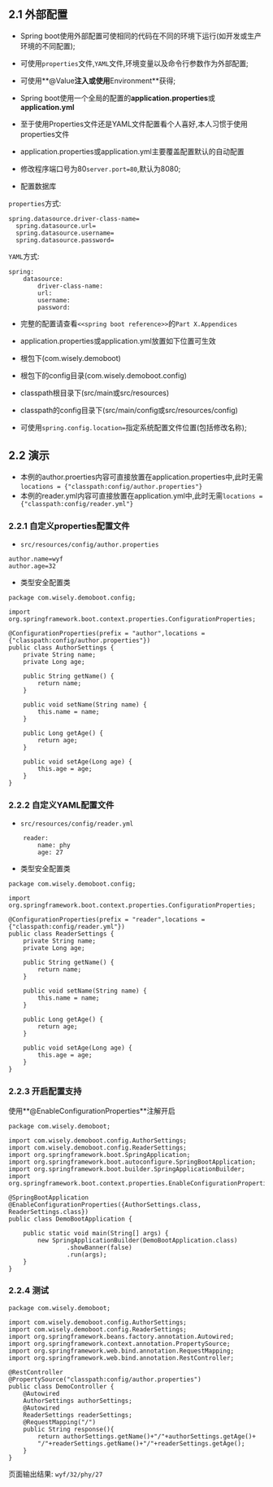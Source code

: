 ## 2.1 外部配置
- Spring boot使用外部配置可使相同的代码在不同的环境下运行(如开发或生产环境的不同配置);

- 可使用`properties`文件,`YAML`文件,环境变量以及命令行参数作为外部配置;

- 可使用**@Value**注入或使用**Environment**获得;

- Spring boot使用一个全局的配置的**application.properties**或**application.yml**

- 至于使用Properties文件还是YAML文件配置看个人喜好,本人习惯于使用properties文件

- application.properties或application.yml主要覆盖配置默认的自动配置
 - 修改程序端口号为80`server.port=80`,默认为8080;
 - 配置数据库

  `properties`方式:  

  ```
  spring.datasource.driver-class-name=
    spring.datasource.url=
    spring.datasource.username=
    spring.datasource.password=
  ```

  `YAML`方式:  

  ```
  spring: 
      datasource:
          driver-class-name:
          url:
          username:
          password:

  ```
 - 完整的配置请查看`<<spring boot reference>>`的`Part X.Appendices`

- application.properties或application.yml放置如下位置可生效
 - 根包下(com.wisely.demoboot)
 - 根包下的config目录(com.wisely.demoboot.config)
 - classpath根目录下(src/main或src/resources)
 - classpath的config目录下(src/main/config或src/resources/config)
 - 可使用`spring.config.location=`指定系统配置文件位置(包括修改名称);

## 2.2 演示

- 本例的author.proerties内容可直接放置在application.properties中,此时无需`locations = {"classpath:config/author.properties"}`
- 本例的reader.yml内容可直接放置在application.yml中,此时无需`locations = {"classpath:config/reader.yml"}`

### 2.2.1 自定义properties配置文件
- `src/resources/config/author.properties`  
```
author.name=wyf
author.age=32
```
- 类型安全配置类

```
package com.wisely.demoboot.config;

import org.springframework.boot.context.properties.ConfigurationProperties;

@ConfigurationProperties(prefix = "author",locations = {"classpath:config/author.properties"})
public class AuthorSettings {
    private String name;
    private Long age;

    public String getName() {
        return name;
    }

    public void setName(String name) {
        this.name = name;
    }

    public Long getAge() {
        return age;
    }

    public void setAge(Long age) {
        this.age = age;
    }
}

```
### 2.2.2 自定义YAML配置文件
- `src/resources/config/reader.yml`  

```
	reader:
    	name: phy
    	age: 27

```

- 类型安全配置类

```
package com.wisely.demoboot.config;

import org.springframework.boot.context.properties.ConfigurationProperties;

@ConfigurationProperties(prefix = "reader",locations = {"classpath:config/reader.yml"})
public class ReaderSettings {
    private String name;
    private Long age;

    public String getName() {
        return name;
    }

    public void setName(String name) {
        this.name = name;
    }

    public Long getAge() {
        return age;
    }

    public void setAge(Long age) {
        this.age = age;
    }
}

```

### 2.2.3 开启配置支持

使用**@EnableConfigurationProperties**注解开启
```
package com.wisely.demoboot;

import com.wisely.demoboot.config.AuthorSettings;
import com.wisely.demoboot.config.ReaderSettings;
import org.springframework.boot.SpringApplication;
import org.springframework.boot.autoconfigure.SpringBootApplication;
import org.springframework.boot.builder.SpringApplicationBuilder;
import org.springframework.boot.context.properties.EnableConfigurationProperties;

@SpringBootApplication
@EnableConfigurationProperties({AuthorSettings.class, ReaderSettings.class})
public class DemoBootApplication {

    public static void main(String[] args) {
        new SpringApplicationBuilder(DemoBootApplication.class)
                .showBanner(false)
                .run(args);
    }
}

```

### 2.2.4 测试
```
package com.wisely.demoboot;

import com.wisely.demoboot.config.AuthorSettings;
import com.wisely.demoboot.config.ReaderSettings;
import org.springframework.beans.factory.annotation.Autowired;
import org.springframework.context.annotation.PropertySource;
import org.springframework.web.bind.annotation.RequestMapping;
import org.springframework.web.bind.annotation.RestController;

@RestController
@PropertySource("classpath:config/author.properties")
public class DemoController {
    @Autowired
    AuthorSettings authorSettings;
    @Autowired
    ReaderSettings readerSettings;
    @RequestMapping("/")
    public String response(){
        return authorSettings.getName()+"/"+authorSettings.getAge()+
        "/"+readerSettings.getName()+"/"+readerSettings.getAge();
    }
}
```
页面输出结果:
`wyf/32/phy/27`